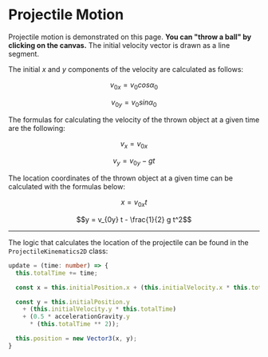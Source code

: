 # Projectile Motion

Projectile motion is demonstrated on this page. **You can "throw
a ball" by clicking on the canvas.** The initial velocity vector
is drawn as a line segment.

The initial $x$ and $y$ components of the velocity are calculated
as follows:

$$v_{0x} = v_0 cos \alpha_0$$

$$v_{0y} = v_0 sin \alpha_0$$

The formulas for calculating the velocity of the thrown
object at a given time are the following:

$$v_x = v_{0x}$$

$$v_y = v_{0y} - gt$$

The location coordinates of the thrown object at a given time
can be calculated with the formulas below:

$$x = v_{0x} t$$

$$y = v_{0y} t - \frac{1}{2} g t^2$$

<hr />

The logic that calculates the location of the projectile can be
found in the `ProjectileKinematics2D` class:

```typescript
update = (time: number) => {
  this.totalTime += time;

  const x = this.initialPosition.x + (this.initialVelocity.x * this.totalTime);

  const y = this.initialPosition.y
    + (this.initialVelocity.y * this.totalTime)
    + (0.5 * accelerationGravity.y
      * (this.totalTime ** 2));

  this.position = new Vector3(x, y);
}
```
